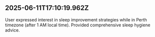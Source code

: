 
## 2025-06-11T17:10:19.962Z
User expressed interest in sleep improvement strategies while in Perth timezone (after 1 AM local time). Provided comprehensive sleep hygiene advice.
